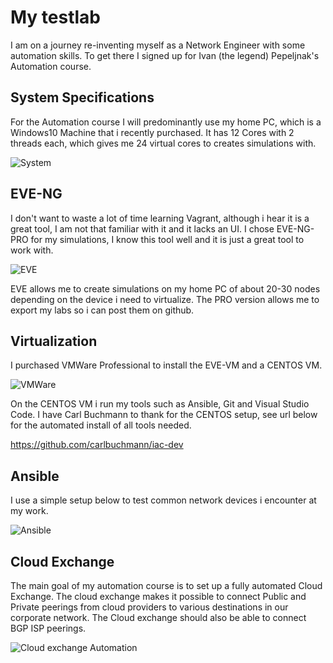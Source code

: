 # My testlab
I am on a journey re-inventing myself as a Network Engineer with some automation skills. To get there I signed up for Ivan (the legend) Pepeljnak's Automation course.

## System Specifications
For the Automation course I will predominantly use my home PC, which is a Windows10 Machine that i recently purchased. It has 12 Cores with 2 threads each, which gives me 24 virtual cores to creates simulations with.

![System](https://github.com/martijnvanoverbeek/IPSPACE/blob/master/Pictures/System.png)

## EVE-NG
I don't want to waste a lot of time learning Vagrant, although i hear it is a great tool, I am not that familiar with it and it lacks an UI.
I chose EVE-NG-PRO for my simulations, I know this tool well and it is just a great tool to work with.

![EVE](https://github.com/martijnvanoverbeek/IPSPACE/blob/master/Pictures/EVE-NG.png)

EVE allows me to create simulations on my home PC of about 20-30 nodes depending on the device i need to virtualize.
The PRO version allows me to export my labs so i can post them on github.

## Virtualization
I purchased VMWare Professional to install the EVE-VM and a CENTOS VM. 

![VMWare](https://github.com/martijnvanoverbeek/IPSPACE/blob/master/Pictures/VMWare.png)

On the CENTOS VM i run my tools such as Ansible, Git and Visual Studio Code. I have Carl Buchmann to thank for the CENTOS setup, see url below for the automated install of all tools needed.

https://github.com/carlbuchmann/iac-dev

## Ansible
I use a simple setup below to test common network devices i encounter at my work. 

![Ansible](https://github.com/martijnvanoverbeek/IPSPACE/blob/master/Pictures/Ansible_test.png)

## Cloud Exchange
The main goal of my automation course is to set up a fully automated Cloud Exchange. The cloud exchange makes it possible to connect Public and Private peerings from cloud providers to various destinations in our corporate network. The Cloud exchange should also be able to connect BGP ISP peerings.

![Cloud exchange Automation](https://github.com/martijnvanoverbeek/IPSPACE/blob/master/Pictures/CloudXG.png)
